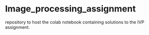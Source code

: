 # Image_processing_assignment
repository to host the colab notebook containing solutions to the IVP assignment.
<script src="https://gist.github.com/Sparsh-mahajan/bd3eeceb4a9cd9095f8a93031fffb2e7.js"></script>
